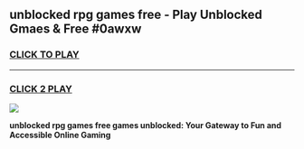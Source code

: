 
## unblocked rpg games free - Play Unblocked Gmaes & Free #0awxw
<h3>
<a href="https://news.freeplayer.one?title=unblocked_rpg_games_free&ref=03M">CLICK TO PLAY</a></h3>
<hr>

<h3>
<a href="https://news.freeplayer.one?title=unblocked_rpg_games_free&ref=03M">CLICK 2 PLAY</a>
  
</h3>

<a href="https://news.freeplayer.one?title=unblocked_rpg_games_free&ref=03M"><img src="https://clearcache.store/games.png"></a>


**unblocked rpg games free games unblocked: Your Gateway to Fun and Accessible Online Gaming**
